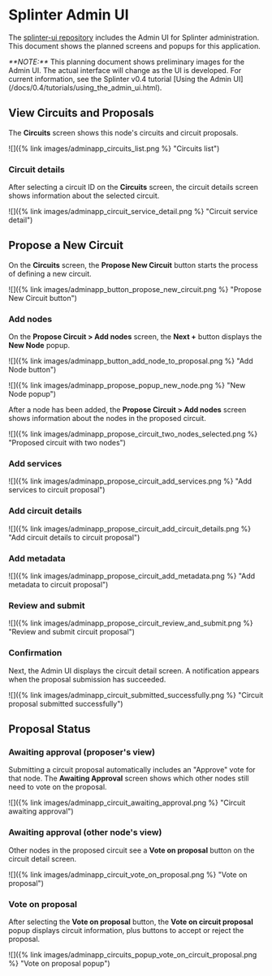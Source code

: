 # Splinter Admin UI
<!--
  Copyright 2018-2020 Cargill Incorporated
  Licensed under Creative Commons Attribution 4.0 International License
  https://creativecommons.org/licenses/by/4.0/
-->

The [splinter-ui repository](https://github.com/Cargill/splinter-ui) includes
the Admin UI for Splinter administration. This document shows the planned
screens and popups for this application.

<em>
**NOTE:**
</em>
This planning document shows preliminary images for the Admin UI. The actual
interface will change as the UI is developed. For current information, see the
Splinter v0.4 tutorial [Using the Admin
UI](/docs/0.4/tutorials/using_the_admin_ui.html).

## View Circuits and Proposals

The **Circuits** screen shows this node's circuits and circuit proposals.

![]({% link images/adminapp_circuits_list.png %} "Circuits list")

### Circuit details

After selecting a circuit ID on the **Circuits** screen, the circuit details
screen shows information about the selected circuit.

![]({% link images/adminapp_circuit_service_detail.png %} "Circuit service
detail")

## Propose a New Circuit

On the **Circuits** screen, the **Propose New Circuit** button starts the
process of defining a new circuit.

![]({% link images/adminapp_button_propose_new_circuit.png %} "Propose New
Circuit button")

### Add nodes

On the **Propose Circuit > Add nodes** screen, the **Next +** button
displays the **New Node** popup.

![]({% link images/adminapp_button_add_node_to_proposal.png %} "Add Node
button")

![]({% link images/adminapp_propose_popup_new_node.png %} "New Node popup")

After a node has been added, the **Propose Circuit > Add nodes** screen shows
information about the nodes in the proposed circuit.

![]({% link images/adminapp_propose_circuit_two_nodes_selected.png %} "Proposed
circuit with two nodes")

### Add services

![]({% link images/adminapp_propose_circuit_add_services.png %} "Add services to
circuit proposal")

### Add circuit details

![]({% link images/adminapp_propose_circuit_add_circuit_details.png %} "Add
circuit details to circuit proposal")

### Add metadata

![]({% link images/adminapp_propose_circuit_add_metadata.png %} "Add metadata to
circuit proposal")

### Review and submit

![]({% link images/adminapp_propose_circuit_review_and_submit.png %} "Review and
submit circuit proposal")

### Confirmation

Next, the Admin UI displays the circuit detail screen. A notification
appears when the proposal submission has succeeded.

![]({% link images/adminapp_circuit_submitted_successfully.png %} "Circuit
proposal submitted successfully")

## Proposal Status

### Awaiting approval (proposer's view)

Submitting a circuit proposal automatically includes an "Approve" vote for that
node. The **Awaiting Approval** screen shows which other nodes still need to
vote on the proposal.

![]({% link images/adminapp_circuit_awaiting_approval.png %} "Circuit awaiting
approval")

### Awaiting approval (other node's view)

Other nodes in the proposed circuit see a **Vote on proposal** button on the
circuit detail screen.

![]({% link images/adminapp_circuit_vote_on_proposal.png %} "Vote on proposal")

### Vote on proposal

After selecting the **Vote on proposal** button, the **Vote on circuit
proposal** popup displays circuit information, plus buttons to accept or reject
the proposal.

![]({% link images/adminapp_circuits_popup_vote_on_circuit_proposal.png %} "Vote
on proposal popup")
